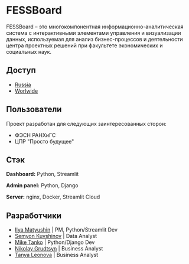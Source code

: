 
# FESSBoard

FESSBoard – это многокомпонентная информационно-аналитическая система с интерактивными элементами управления и визуализации данных, используемая для анализ бизнес-процессов и деятельности центра проектных решений при факультете экономических и социальных наук.




## Доступ

- [Russia](https://fessboard.ru/)
- [Worlwide](https://fessboard.streamlit.app/)
## Пользователи

Проект разработан для следующих заинтересованных сторон:

- ФЭСН РАНХиГС
- ЦПР "Просто будущее"


## Стэк

**Dashboard:** Python, Streamlit

**Admin panel:** Python, Django

**Server:** nginx, Docker, Streamlit Cloud


## Разработчики

- [Ilya Matyushin](https://t.me/xmlChay) | PM, Python/Streamlit Dev
- [Semyon Kuvshinov](https://t.me/skuvshin0v) | Data Analyst
- [Mike Tanko](https://t.me/iie4enka) | Python/Django Dev
- [Nikolay Grudtsyn](https://t.me/ShkilyaGrit) | Business Analyst
- [Tanya Leonova](https://t.me/alicetyler15) | Business Analyst
